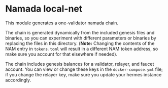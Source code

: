 # Namada local-net

This module generates a one-validator namada chain.  

The chain is generated dynamically from the included genesis files and binaries, so you can experiment with different parameters or binaries by replacing the files in this directory. (**Note:** Changing the contents of the NAM entry in `tokens.toml` will result in a different NAM token address, so make sure you account for that elsewhere if needed).  

The chain includes genesis balances for a validator, relayer, and faucet account. You can view or change these keys in the `docker-compose.yml` file; if you change the relayer key, make sure you update your hermes instance accordingly.
